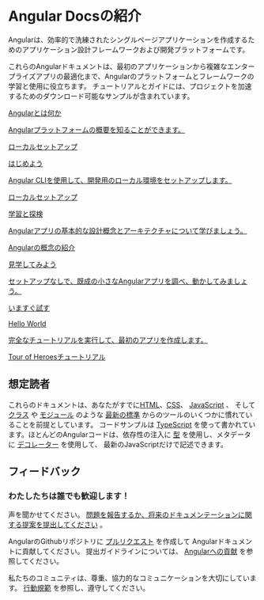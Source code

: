 <h1 class="no-toc">Angular Docsの紹介</h1>

Angularは、効率的で洗練されたシングルページアプリケーションを作成するためのアプリケーション設計フレームワークおよび開発プラットフォームです。

これらのAngularドキュメントは、最初のアプリケーションから複雑なエンタープライズアプリの最適化まで、Angularのプラットフォームとフレームワークの学習と使用に役立ちます。
チュートリアルとガイドには、プロジェクトを加速するためのダウンロード可能なサンプルが含まれています。


<div class="card-container">
  <a href="guide/what-is-angular" class="docs-card"
    title="Angular Local Environment Setup">
      <section>Angularとは何か</section>
      <p>Angularプラットフォームの概要を知ることができます。</p>
      <p class="card-footer">ローカルセットアップ</p>
  </a>
  <a href="guide/setup-local" class="docs-card"
    title="Angular Local Environment Setup">
      <section>はじめよう</section>
      <p>Angular CLIを使用して、開発用のローカル環境をセットアップします。</p>
      <p class="card-footer">ローカルセットアップ</p>
  </a>
  <a href="guide/architecture" class="docs-card" title="Angular Concepts">
      <section>学習と探検</section>
      <p>Angularアプリの基本的な設計概念とアーキテクチャについて学びましょう。</p>
      <p class="card-footer">Angularの概念の紹介</p>
  </a>
  <a href="start" class="docs-card" title="Angular Getting Started">
      <section>見学してみよう</section>
      <p>セットアップなしで、既成の小さなAngularアプリを調べ、動かしてみましょう。</p>
      <p class="card-footer">いますぐ試す</p> 
  </a>
  <a href="tutorial" class="docs-card" title="Create an app">
      <section>Hello World</section>
      <p>完全なチュートリアルを実行して、最初のアプリを作成します。</p>
      <p class="card-footer">Tour of Heroesチュートリアル</p>
  </a>


</div>


## 想定読者


これらのドキュメントは、あなたがすでに[HTML](https://developer.mozilla.org/docs/Learn/HTML/Introduction_to_HTML "Learn HTML")、[CSS](https://developer.mozilla.org/docs/Learn/CSS/First_steps "Learn CSS")、 [JavaScript](https://developer.mozilla.org/ja/docs/Web/JavaScript/A_re-introduction_to_JavaScript "Learn JavaScript") 、
そして [クラス](https://developer.mozilla.org/ja/docs/Web/JavaScript/Reference/Classes "ES2015 Classes") や [モジュール](https://developer.mozilla.org/ja/docs/Web/JavaScript/Reference/Statements/import "ES2015 Modules") のような [最新の標準](https://developer.mozilla.org/en-US/docs/Web/JavaScript/Language_Resources "Latest JavaScript standards") からのツールのいくつかに慣れていることを前提としています。
コードサンプルは [TypeScript](https://www.typescriptlang.org/ "TypeScript") を使って書かれています。ほとんどのAngularコードは、依存性の注入に [型](https://www.typescriptlang.org/docs/handbook/classes.html "TypeScript Types") を使用し、メタデータに [デコレーター](https://www.typescriptlang.org/docs/handbook/decorators.html "Decorators") を使用して、
最新のJavaScriptだけで記述できます。


## フィードバック

<h3>わたしたちは誰でも歓迎します！</h3>

声を聞かせてください。 [問題を報告するか、将来のドキュメンテーションに関する提案を提出してください](https://github.com/angular/angular/issues/new/choose "Angular GitHub repository new issue form") 。

AngularのGithubリポジトリに 
[プルリクエスト](https://github.com/angular/angular/pulls "Angular Github pull requests") を作成して
Angularドキュメントに貢献してください。
提出ガイドラインについては、 
[Angularへの貢献](https://github.com/angular/angular/blob/master/CONTRIBUTING.md "Contributing guide") を参照してください。

私たちのコミュニティは、尊重、協力的なコミュニケーションを大切にしています。 
[行動規範](https://github.com/angular/angular-ja/blob/master/CODE_OF_CONDUCT.md "Contributor code of conduct") を参照し、遵守してください。

